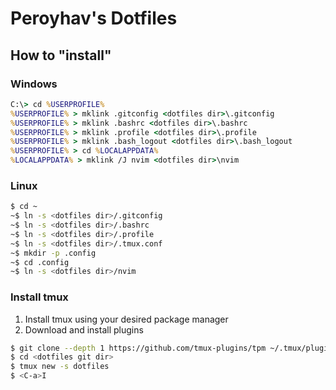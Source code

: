# Peroyhav's Dotfiles
## How to "install"
### Windows

``` cmd
C:\> cd %USERPROFILE%
%USERPROFILE% > mklink .gitconfig <dotfiles dir>\.gitconfig
%USERPROFILE% > mklink .bashrc <dotfiles dir>\.bashrc
%USERPROFILE% > mklink .profile <dotfiles dir>\.profile
%USERPROFILE% > mklink .bash_logout <dotfiles dir>\.bash_logout
%USERPROFILE% > cd %LOCALAPPDATA%
%LOCALAPPDATA% > mklink /J nvim <dotfiles dir>\nvim
```

### Linux
``` bash
$ cd ~
~$ ln -s <dotfiles dir>/.gitconfig
~$ ln -s <dotfiles dir>/.bashrc
~$ ln -s <dotfiles dir>/.profile
~$ ln -s <dotfiles dir>/.tmux.conf
~$ mkdir -p .config
~$ cd .config
~$ ln -s <dotfiles dir>/nvim
```

### Install tmux
1. Install tmux using your desired package manager
1. Download and install plugins
``` bash
$ git clone --depth 1 https://github.com/tmux-plugins/tpm ~/.tmux/plugins/tpm
$ cd <dotfiles git dir>
$ tmux new -s dotfiles
$ <C-a>I
```
